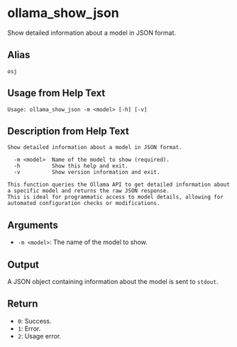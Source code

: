 # ollama_show_json

Show detailed information about a model in JSON format.

## Alias

`osj`

## Usage from Help Text
```
Usage: ollama_show_json -m <model> [-h] [-v]
```

## Description from Help Text
```
Show detailed information about a model in JSON format.

  -m <model>  Name of the model to show (required).
  -h          Show this help and exit.
  -v          Show version information and exit.

This function queries the Ollama API to get detailed information about a specific model and returns the raw JSON response.
This is ideal for programmatic access to model details, allowing for automated configuration checks or modifications.
```

## Arguments
* `-m <model>`: The name of the model to show.

## Output
A JSON object containing information about the model is sent to `stdout`.

## Return
* `0`: Success.
* `1`: Error.
* `2`: Usage error.
